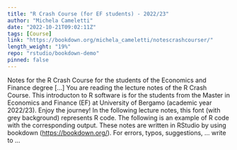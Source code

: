 ```yaml
---
title: "R Crash Course (for EF students) - 2022/23"
author: "Michela Cameletti"
date: "2022-10-21T09:02:11Z"
tags: [Course]
link: "https://bookdown.org/michela_cameletti/notescrashcourser/"
length_weight: "19%"
repo: "rstudio/bookdown-demo"
pinned: false
---
```


Notes for the R Crash Course for the students of the Economics and Finance degree [...] You are reading the lecture notes of the R Crash Course. This introducton to R software is for the students from the Master in Economics and Finance (EF) at University of Bergamo (academic year 2022/23). Enjoy the journey! In the following lecture notes, this font (with grey background) represents R code. The following is an example of R code with the corresponding output. These notes are written in RStudio by using bookdown (https://bookdown.org/). For errors, typos, suggestions, … write to ...
